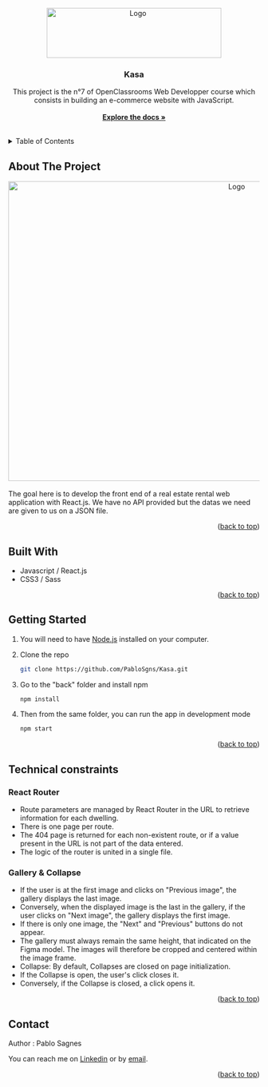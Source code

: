 <!-- PROJECT LOGO -->
<br />
<div align="center">
  <a href="https://github.com/PabloSgns/Kasa">
    <img src="https://github.com/Pasacod/Kasa/blob/main/src/assets/logo.png" alt="Logo" width="350" height=100">
  </a>

<h3 align="center">Kasa</h3>

  <p align="center">
    This project is the n°7 of OpenClassrooms Web Developper course which consists in building an e-commerce website with JavaScript.
    <br />
    <br />
    <a href="https://github.com/Pasacod/Kasa"><strong>Explore the docs »</strong></a>
    <br />
    <br />
  </p>
</div>



<!-- TABLE OF CONTENTS -->
<details>
  <summary>Table of Contents</summary>
  <ol>
    <li>
      <a href="#about-the-project">About The Project</a>
    </li>
    <li>
      <a href="#built-with">Built With</a>
    </li>
    </li>
    <li>
      <a href="#getting-started">Getting Started</a>
    </li>
    <li><a href="#technical-constraints">Technical constraints</a></li>
    <li><a href="#contact">Contact</a></li>
  </ol>
</details>



<!-- ABOUT THE PROJECT -->
## About The Project

<div align="center">
    <img src="https://github.com/Pasacod/Kasa/blob/main/src/assets/screenshot_readme.png" alt="Logo" width="900" height="600">
</div>

<br/>
The goal here is to develop the front end of a real estate rental web application with React.js. We have no API provided but the datas we need are given to us on a JSON file.
<p align="right">(<a href="#readme-top">back to top</a>)</p>



## Built With

* Javascript / React.js
* CSS3 / Sass

<p align="right">(<a href="#readme-top">back to top</a>)</p>


<!-- GETTING STARTED -->
## Getting Started

1. You will need to have <a href="https://nodejs.org/en">Node.js</a> installed on your computer.

2. Clone the repo
   ```sh
   git clone https://github.com/PabloSgns/Kasa.git
   ```
   
3. Go to the "back" folder and install npm
    ```sh
    npm install
    ```
4. Then from the same folder, you can run the app in development mode
    ```sh
    npm start
    ```
    
<p align="right">(<a href="#readme-top">back to top</a>)</p>

<!-- FEATURES -->
## Technical constraints

### React Router

* Route parameters are managed by React Router in the URL to retrieve information for each dwelling.
* There is one page per route.
* The 404 page is returned for each non-existent route, or if a value present in the URL is not part of the data entered.
* The logic of the router is united in a single file.

### Gallery & Collapse

* If the user is at the first image and clicks on "Previous image", the gallery displays the last image.
* Conversely, when the displayed image is the last in the gallery, if the user clicks on "Next image", the gallery displays the first image.
* If there is only one image, the "Next" and "Previous" buttons do not appear.
* The gallery must always remain the same height, that indicated on the Figma model. The images will therefore be cropped and centered within the image frame.
* Collapse: By default, Collapses are closed on page initialization.
* If the Collapse is open, the user's click closes it.
* Conversely, if the Collapse is closed, a click opens it.


<p align="right">(<a href="#readme-top">back to top</a>)</p>

<!-- CONTACT -->
## Contact

Author : Pablo Sagnes

You can reach me on <a href="https://www.linkedin.com/in/pablo-sagnes-8068a7143/">Linkedin</a> or by <a href="mailto:sagnes.pablo@gmail.com">email</a>.

<p align="right">(<a href="#readme-top">back to top</a>)</p>
